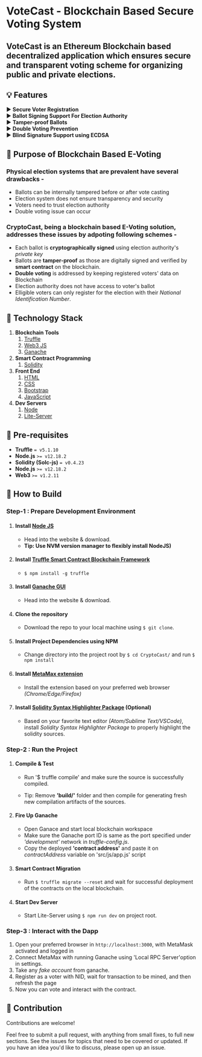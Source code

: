 # VoteCast - Blockchain Based Secure Voting System

## VoteCast is an Ethereum Blockchain based decentralized application which ensures secure and transparent voting scheme for organizing public and private elections.


## :bulb: Features
:arrow_forward:  **Secure Voter Registration** <br>
:arrow_forward:  **Ballot Signing Support For Election Authority** <br>
:arrow_forward:  **Tamper-proof Ballots** <br>
:arrow_forward:  **Double Voting Prevention** <br>
:arrow_forward:  **Blind Signature Support using ECDSA**

## 🎯 Purpose of Blockchain Based E-Voting

### Physical election systems that are prevalent have several drawbacks -
- Ballots can be internally tampered before or after vote casting
- Election system does not ensure transparency and security
- Voters need to trust election authority
- Double voting issue can occur

### CryptoCast, being a blockchain based E-Voting solution, addresses these issues by adpoting following schemes -
- Each ballot is **cryptographically signed** using election authority's *private key*
- Ballots are **tamper-proof** as those are digitally signed and verified by **smart contract** on the blockchain.
- **Double voting** is addressed by keeping registered voters' data on Blockchain
- Election authority does not have access to voter's ballot
- Elligible voters can only register for the election with their _National Identification Number_.

## :hammer: Technology Stack
1. **Blockchain Tools**
    1. [Truffle](https://www.trufflesuite.com/)
    1. [Web3 JS](https://web3js.readthedocs.io/en/v1.2.11/)
    1. [Ganache](https://www.trufflesuite.com/ganache)
1. **Smart Contract Programming**
    1. [Solidity](https://solidity.readthedocs.io/en/v0.7.0/)
1. **Front End**
    1. [HTML](https://en.wikipedia.org/wiki/HTML/)
    1. [CSS](https://www.w3.org/Style/CSS/Overview.en.html)
    1. [Bootstrap](https://getbootstrap.com/)
    1. [JavaScript](https://www.javascript.com/)
1. **Dev Servers**
    1. [Node](https://nodejs.org/en/)
    1. [Lite-Server](https://www.npmjs.com/package/lite-server)

## :briefcase: Pre-requisites

- **Truffle** `= v5.1.10`
- **Node.js** `>= v12.18.2`
- **Solidity (Solc-js)** `= v0.4.23 `
- **Node.js** `>= v12.18.2`
- **Web3** `>= v1.2.11`

## :mega: How to Build


### Step-1 : Prepare Development Environment


1. #### Install [Node JS](https://nodejs.org/en/)
    - Head into the website & download.
    - **Tip: Use NVM version manager to flexibly install NodeJS)**

2. #### Install [Truffle Smart Contract Blockchain Framework](https://github.com/trufflesuite/truffle)
    - `$ npm install -g truffle`

3. #### Install [Ganache GUI](https://www.trufflesuite.com/ganache)
    - Head into the website & download.

4. #### Clone the repository
    - Download the repo to your local machine using `$ git clone`.

5. #### Install Project Dependencies using NPM

    - Change directory into the project root by `$ cd CryptoCast/` and run `$ npm install`

6. ####  Install [MetaMax extension](https://metamask.io/)

    - Install the extension based on your preferred web browser *(Chrome/Edge/Firefox)*

7. #### Install [Solidity Syntax Highlighter Package]() (Optional)

    - Based on your favorite text editor *(Atom/Sublime Text/VSCode)*, install *Solidity Syntax Highlighter Package* to properly highlight the solidity sources.


### Step-2 : Run the Project


1. #### Compile & Test

    - Run '$ truffle compile' and make sure the source is successfully compiled.

    - Tip: Remove **'build/'** folder and then compile for generating fresh new compilation artifacts of the sources.

2. #### Fire Up Ganache

    - Open Ganace and start local blockchain workspace
    - Make sure the Ganache port ID is same as the port specified under _'development'_ network in _truffle-config.js_.
    - Copy the deployed **'contract address'** and paste it on _contractAddress_ variable on 'src/js/app.js' script

3. #### Smart Contract Migration

    - Run `$ truffle migrate --reset` and wait for successful deployment of the contracts on the local blockchain.

4. #### Start Dev Server

    - Start Lite-Server using `$ npm run dev` on project root.


### Step-3 : Interact with the Dapp

1. Open your preferred browser in `http://localhost:3000`, with MetaMask activated and logged in
1. Connect MetaMax with running Ganache using 'Local RPC Server'option in settings.
1. Take any _fake account_ from ganache.
1. Register as a voter with NID, wait for transaction to be mined, and then refresh the page
1. Now you can vote and interact with the contract.


## :handshake: Contribution
Contributions are welcome!

Feel free to submit a pull request, with anything from small fixes, to full new sections.
See the issues for topics that need to be covered or updated. If you have an idea you'd like to discuss, please open up an issue.







